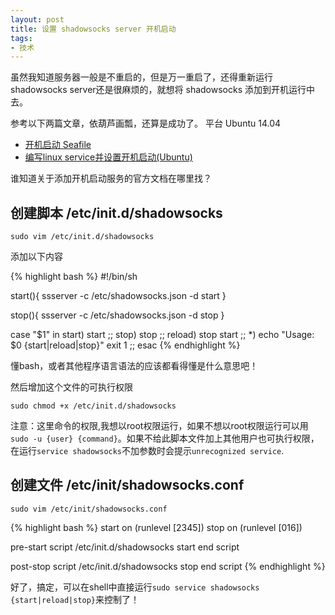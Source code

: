 ```yaml
---
layout: post
title: 设置 shadowsocks server 开机启动
tags:
- 技术
---
```

<style type="text/css">@import url(/media/css/pygments.css)</style>



虽然我知道服务器一般是不重启的，但是万一重启了，还得重新运行shadowsocks server还是很麻烦的，就想将 shadowsocks 添加到开机运行中去。

参考以下两篇文章，依葫芦画瓢，还算是成功了。
平台 Ubuntu 14.04

* [开机启动 Seafile](http://manual-cn.seafile.com/deploy/start_Seafile_at_system_bootup.html)
* [ 编写linux service并设置开机启动(Ubuntu)](http://blog.csdn.net/mlnotes/article/details/9676187)

谁知道关于添加开机启动服务的官方文档在哪里找？



创建脚本 /etc/init.d/shadowsocks
-----------

`sudo vim /etc/init.d/shadowsocks`

添加以下内容

{% highlight bash %}
#!/bin/sh

start(){
       ssserver -c /etc/shadowsocks.json -d start
}

stop(){
        ssserver -c /etc/shadowsocks.json -d stop
}

case "$1" in
start)
        start
        ;;
stop)
        stop
        ;;
reload)
        stop
        start
        ;;
*)
        echo "Usage: $0 {start|reload|stop}"
        exit 1
        ;;
esac
{% endhighlight %}

懂bash，或者其他程序语言语法的应该都看得懂是什么意思吧！

然后增加这个文件的可执行权限

`sudo chmod +x /etc/init.d/shadowsocks`

注意：这里命令的权限,我想以root权限运行，如果不想以root权限运行可以用`sudo -u {user} {command}`。如果不给此脚本文件加上其他用户也可执行权限，在运行`service shadowsocks`不加参数时会提示`unrecognized service`.

创建文件 /etc/init/shadowsocks.conf
--------

`sudo vim /etc/init/shadowsocks.conf`

{% highlight bash %}
start on (runlevel [2345])
stop on (runlevel [016])

pre-start script
/etc/init.d/shadowsocks start
end script

post-stop script
/etc/init.d/shadowsocks stop
end script
{% endhighlight %}

好了，搞定，可以在shell中直接运行`sudo service shadowsocks {start|reload|stop}`来控制了！

